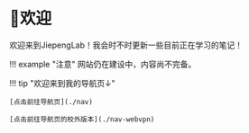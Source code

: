# 👋欢迎

欢迎来到JiepengLab！我会时不时更新一些目前正在学习的笔记！

!!! example "注意"
    网站仍在建设中，内容尚不完备。

!!! tip "欢迎来到我的导航页↓"

    [点击前往导航页](./nav)

    [点击前往导航页的校外版本](./nav-webvpn)
